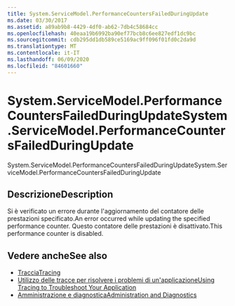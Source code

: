 ```yaml
---
title: System.ServiceModel.PerformanceCountersFailedDuringUpdate
ms.date: 03/30/2017
ms.assetid: a89ab9b8-4429-4df0-ab62-7db4c58684cc
ms.openlocfilehash: 40eaa19b6992ba90ef77bcb8c6ee827edf1dc9bc
ms.sourcegitcommit: cdb295dd1db589ce5169ac9ff096f01fd0c2da9d
ms.translationtype: MT
ms.contentlocale: it-IT
ms.lasthandoff: 06/09/2020
ms.locfileid: "84601660"
---
```

# <a name="systemservicemodelperformancecountersfailedduringupdate"></a><span data-ttu-id="24721-102">System.ServiceModel.PerformanceCountersFailedDuringUpdate</span><span class="sxs-lookup"><span data-stu-id="24721-102">System.ServiceModel.PerformanceCountersFailedDuringUpdate</span></span>
<span data-ttu-id="24721-103">System.ServiceModel.PerformanceCountersFailedDuringUpdate</span><span class="sxs-lookup"><span data-stu-id="24721-103">System.ServiceModel.PerformanceCountersFailedDuringUpdate</span></span>  
  
## <a name="description"></a><span data-ttu-id="24721-104">Descrizione</span><span class="sxs-lookup"><span data-stu-id="24721-104">Description</span></span>  
 <span data-ttu-id="24721-105">Si è verificato un errore durante l'aggiornamento del contatore delle prestazioni specificato.</span><span class="sxs-lookup"><span data-stu-id="24721-105">An error occurred while updating the specified performance counter.</span></span> <span data-ttu-id="24721-106">Questo contatore delle prestazioni è disattivato.</span><span class="sxs-lookup"><span data-stu-id="24721-106">This performance counter is disabled.</span></span>  
  
## <a name="see-also"></a><span data-ttu-id="24721-107">Vedere anche</span><span class="sxs-lookup"><span data-stu-id="24721-107">See also</span></span>

- [<span data-ttu-id="24721-108">Traccia</span><span class="sxs-lookup"><span data-stu-id="24721-108">Tracing</span></span>](index.md)
- [<span data-ttu-id="24721-109">Utilizzo delle tracce per risolvere i problemi di un'applicazione</span><span class="sxs-lookup"><span data-stu-id="24721-109">Using Tracing to Troubleshoot Your Application</span></span>](using-tracing-to-troubleshoot-your-application.md)
- [<span data-ttu-id="24721-110">Amministrazione e diagnostica</span><span class="sxs-lookup"><span data-stu-id="24721-110">Administration and Diagnostics</span></span>](../index.md)
